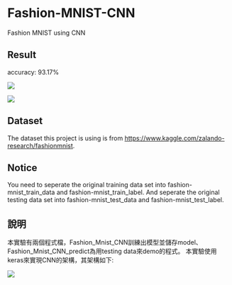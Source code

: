 # Fashion-MNIST-CNN
Fashion MNIST using CNN

## Result
accuracy: 93.17%

![](https://i.imgur.com/08YNYoY.png)

![](https://i.imgur.com/xKhxwGM.png)

## Dataset 
The dataset this project is using is from https://www.kaggle.com/zalando-research/fashionmnist.

## Notice
You need to seperate the original training data set into fashion-mnist_train_data and fashion-mnist_train_label.
And seperate the original testing data set into fashion-mnist_test_data and fashion-mnist_test_label.

## 說明
本實驗有兩個程式檔，Fashion_Mnist_CNN訓練出模型並儲存model、Fashion_Mnist_CNN_predict為用testing data來demo的程式。
本實驗使用keras來實現CNN的架構，其架構如下:

![](https://i.imgur.com/AuCb1So.png)

